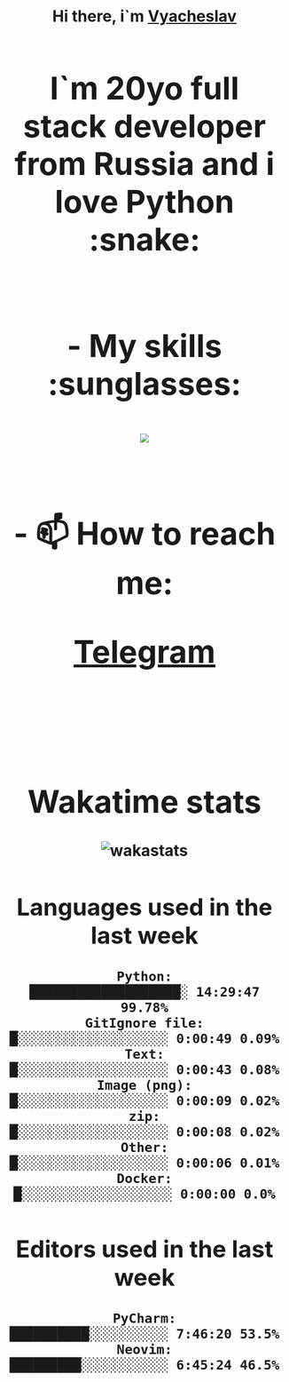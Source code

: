 <h1 align='center'>Hi there, i`m <a href='https://t.me/syavabrazzzers'>Vyacheslav<a/> <h1/>

<p>I`m 20yo full stack developer from Russia and i love Python :snake: <p/>

<br>
- My skills :sunglasses:
<p align="center">
    <img src="https://skillicons.dev/icons?i=git,docker,linux,postgres,mysql,python,django,fastapi,javascript,typescript,react,next,tailwind" />
<p/>

<br>
- 📫 How to reach me: 
<p>
<a href='https://t.me/syavabrazzzers'>Telegram<a/>
<p/>
<br>

<h1 align='center'>Wakatime stats</h1>

<img alt="wakastats" src="https://waka-widget.up.railway.app/language?langs=all&user=TaiLo&randomGradient=true&bgLineColor=696969&maxLangs=5&theme=dark" />
    
<!--START_SECTION:waka-->
## Languages used in the last week
```text
Python:               ███████████████████░ 14:29:47 99.78%
GitIgnore file:       █░░░░░░░░░░░░░░░░░░░ 0:00:49 0.09%
Text:                 █░░░░░░░░░░░░░░░░░░░ 0:00:43 0.08%
Image (png):          █░░░░░░░░░░░░░░░░░░░ 0:00:09 0.02%
zip:                  █░░░░░░░░░░░░░░░░░░░ 0:00:08 0.02%
Other:                █░░░░░░░░░░░░░░░░░░░ 0:00:06 0.01%
Docker:               █░░░░░░░░░░░░░░░░░░░ 0:00:00 0.0%
```
## Editors used in the last week
```text
PyCharm:              ██████████░░░░░░░░░░ 7:46:20 53.5%
Neovim:               █████████░░░░░░░░░░░ 6:45:24 46.5%
```

<!--END_SECTION:waka-->


